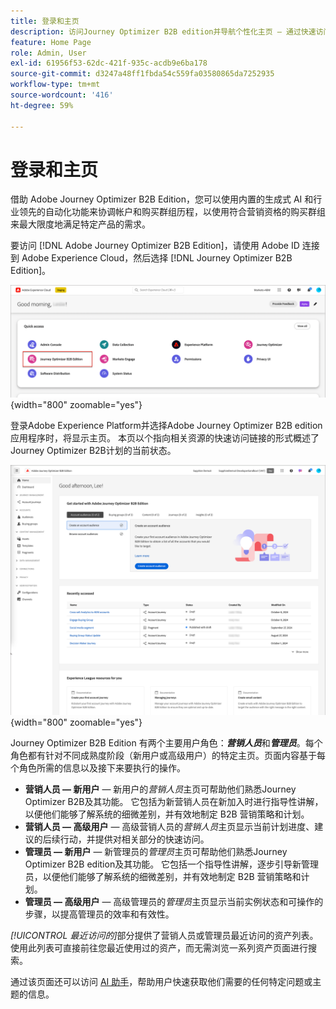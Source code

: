 ```yaml
---
title: 登录和主页
description: 访问Journey Optimizer B2B edition并导航个性化主页 — 通过快速访问和AI助手，面向营销人员和管理员的不同视图。
feature: Home Page
role: Admin, User
exl-id: 61956f53-62dc-421f-935c-acdb9e6ba178
source-git-commit: d3247a48ff1fbda54c559fa03580865da7252935
workflow-type: tm+mt
source-wordcount: '416'
ht-degree: 59%

---
```


# 登录和主页

借助 Adobe Journey Optimizer B2B Edition，您可以使用内置的生成式 AI 和行业领先的自动化功能来协调帐户和购买群组历程，以使用符合营销资格的购买群组来最大限度地满足特定产品的需求。

<!-- Requirements?
-->
要访问 [!DNL Adobe Journey Optimizer B2B Edition]，请使用 Adobe ID 连接到 Adobe Experience Cloud，然后选择 [!DNL Journey Optimizer B2B Edition]。

![Adobe Experience Platform 应用程序](./assets/experience-cloud-apps.png){width="800" zoomable="yes"}

登录Adobe Experience Platform并选择Adobe Journey Optimizer B2B edition应用程序时，将显示主页。 本页以<!-- refined insights and-->个指向相关资源的快速访问链接的形式概述了Journey Optimizer B2B计划的当前状态。<!-- It also provides information about the ideal next action to take and where to find the comprehensive set of tutorials and documentation. -->

![Journey Optimizer B2B Edition 主页](./assets/home-page.png){width="800" zoomable="yes"}

Journey Optimizer B2B Edition 有两个主要用户角色：_&#x200B;**营销人员**&#x200B;_&#x200B;和&#x200B;_&#x200B;**管理员**&#x200B;_。每个角色都有针对不同成熟度阶段（新用户或高级用户）的特定主页。页面内容基于每个角色所需的信息以及接下来要执行的操作。

* **营销人员 — 新用户** — 新用户的&#x200B;_营销人员_&#x200B;主页可帮助他们熟悉Journey Optimizer B2B及其功能。 它包括为新营销人员在新加入时进行指导性讲解，以便他们能够了解系统的细微差别，并有效地制定 B2B 营销策略和计划。
* **营销人员 — 高级用户** — 高级营销人员的&#x200B;_营销人员_&#x200B;主页显示当前计划进度、建议的后续行动，并提供对相关部分的快速访问。
* **管理员 — 新用户** — 新管理员的&#x200B;_管理员_&#x200B;主页可帮助他们熟悉Journey Optimizer B2B edition及其功能。 它包括一个指导性讲解，逐步引导新管理员，以便他们能够了解系统的细微差别，并有效地制定 B2B 营销策略和计划。
* **管理员 — 高级用户** — 高级管理员的&#x200B;_管理员_&#x200B;主页显示当前实例状态和可操作的步骤，以提高管理员的效率和有效性。

_[!UICONTROL 最近访问的]_&#x200B;部分提供了营销人员或管理员最近访问的资产列表。使用此列表可直接前往您最近使用过的资产，而无需浏览一系列资产页面进行搜索。

通过该页面还可以访问 [AI 助手](./ai-assistant/ai-assistant-overview.md)，帮助用户快速获取他们需要的任何特定问题或主题的信息。<!-- and to obtain specific recommendations for their challenges or objectives-->

<!-- 

## Marketer - new user

The Marketer home page for a new user consists of three rows that assist the marketer in getting accustomed to Journey Optimizer B2B and its capabilities. It also provides a view of the latest journeys that have been created, which can serve as a starting point for a new user.

The first row consists of a guided walkthrough for the new marketer to obtain an onboarding walkthrough so that they can understand the nuances of the system and become efficient in developing B2B marketing strategies and initiatives.

The second row consists of the recent AJO B2B journeys that have been created across the platform so that the marketer can get inspiration for the best practices to create an account journey.

The third row consists of the learning resources that can help a marketer gain more information on a specific topic.

## Marketer - advanced user

The Marketer home page for an advanced marketer consists of four rows that assists the marketer in obtaining more information on the current progress of the initiatives and on specific actions and on the next best action to be taken along with quick access to relevant sections.

The first row consists of the next set of actions that a B2B marketer can take based on the previous actions taken and the current state of the initiative, which provides a prompt for the user to make the next move that would align to the objective of the initiatives and help them reach the goals quickly.

The second row consists of the most recent assets accessed by the marketer to make it easier for the marketer to locate them and make updates to the same.

The third row consists of the Key Performance Indicators that can help the marketer gauge the overall performance of the marketing initiatives.

The fourth row consists of the learning resources that can help a marketer gain more information on a specific topic.

## Administrator - new user

The _Admin_ home page for a new administrator consists of three rows that assists the administrator in getting accustomed to Journey Optimizer B2B Edition and its capabilities, and provides a view of the latest journeys that have been created that can serve as a starting point for a new user.

The first row consists of a guided walkthrough for the new marketer to obtain a step-by-step onboarding journey to understand the nuances of the system and become efficient in developing B2B marketing strategies and initiatives with AJO B2B.

The second row consists of the recent assets used by the B2B marketers in a single table to make it easier for the administrator to know which assets are currently under focus.

The third row consists of the learning resources that would help an administrator gain more information on a specific topic.

## Administrator - advanced user

The _Admin_ home page for an advanced administrator consists of four rows that assists the administrator in obtaining more information about the current status of the instance and on specific actions that can be taken to make it more efficient and effective for the marketers.

The first row consists of the next set of actions that an administrator can take based on the previous actions taken and the current state of the instance. It serves as a prompt for the administrator to make the necessary updates to the parameters of the instances such as user permissions or any specific module configurations.

The second row consists of the recent assets used by the B2B marketers in a single table to make it easier for the administrator to know which assets are currently under focus.

The third row consists of the Key Performance Indicators that would help the administrators gauge the progress of the instance in terms of operational parameters such as users and usage.

The fourth row consists of the learning resources that would help the administrator gain more information on a specific topic.

-->